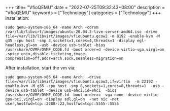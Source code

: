 +++
title= "VfioQEMU"
date = "2022-07-25T09:32:43+08:00"
description = "VfioQEMU"
keywords = ["Technology"]
categories = ["Technology"]
+++
Installation:   

```
sudo qemu-system-x86_64 -name Arch -cdrom /var/lib/libvirt/images/ubuntu-20.04.3-live-server-amd64.iso -drive file=/var/lib/libvirt/images/vfioubuntu.qcow2 -m 8192 -enable-kvm -M q35 -cpu host -smp 4,sockets=1,cores=4,threads=1 -display egl-headless,gl=on -usb -device usb-tablet -bios /usr/share/OVMF/OVMF_CODE.fd -boot order=d -device virtio-vga,virgl=on -spice unix,disable-ticketing,image-compression=off,addr=arch.sock,seamless-migration=on
```
After installation, start the vm via:     

```
sudo qemu-system-x86_64 -name Arch  -drive file=/var/lib/libvirt/images/vfioubuntu.qcow2,if=virtio  -m 22192 -enable-kvm -M q35 -cpu host -smp 8,sockets=1,cores=8,threads=1  -usb -device usb-tablet -device usb-ehci,id=ehci  -bios /usr/share/OVMF/OVMF_CODE.fd -boot order=c -vga none -device virtio-gpu-pci,virgl=on -display sdl,gl=on  -net nic -net user,hostfwd=tcp::2288-:22,hostfwd=tcp::5555-:5555
```
